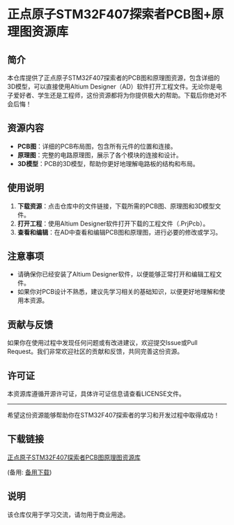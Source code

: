# 正点原子STM32F407探索者PCB图+原理图资源库

## 简介
本仓库提供了正点原子STM32F407探索者的PCB图和原理图资源，包含详细的3D模型，可以直接使用Altium Designer（AD）软件打开工程文件。无论你是电子爱好者、学生还是工程师，这份资源都将为你提供极大的帮助。下载后你绝对不会后悔！

## 资源内容
- **PCB图**：详细的PCB布局图，包含所有元件的位置和连接。
- **原理图**：完整的电路原理图，展示了各个模块的连接和设计。
- **3D模型**：PCB的3D模型，帮助你更好地理解电路板的结构和布局。

## 使用说明
1. **下载资源**：点击仓库中的文件链接，下载所需的PCB图、原理图和3D模型文件。
2. **打开工程**：使用Altium Designer软件打开下载的工程文件（.PrjPcb）。
3. **查看和编辑**：在AD中查看和编辑PCB图和原理图，进行必要的修改或学习。

## 注意事项
- 请确保你已经安装了Altium Designer软件，以便能够正常打开和编辑工程文件。
- 如果你对PCB设计不熟悉，建议先学习相关的基础知识，以便更好地理解和使用本资源。

## 贡献与反馈
如果你在使用过程中发现任何问题或有改进建议，欢迎提交Issue或Pull Request。我们非常欢迎社区的贡献和反馈，共同完善这份资源。

## 许可证
本资源库遵循开源许可证，具体许可证信息请查看LICENSE文件。

---

希望这份资源能够帮助你在STM32F407探索者的学习和开发过程中取得成功！

## 下载链接
[正点原子STM32F407探索者PCB图原理图资源库](https://pan.quark.cn/s/c9390099fa51) 

(备用: [备用下载](https://pan.baidu.com/s/167I68beI-wxf8AspJPMyeQ?pwd=1234))

## 说明

该仓库仅用于学习交流，请勿用于商业用途。
